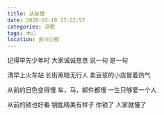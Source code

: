 ```yaml
---
title: 从前慢
date: 2020-03-19 17:22:57
categories: 诗歌
tags: 木心
location: 良兴小苑
---
```

记得早先少年时
大家诚诚恳恳
说一句 是一句

清早上火车站
长街黑暗无行人
卖豆浆的小店冒着热气

从前的日色变得慢
车，马，邮件都慢
一生只够爱一个人

从前的锁也好看
钥匙精美有样子
你锁了 人家就懂了